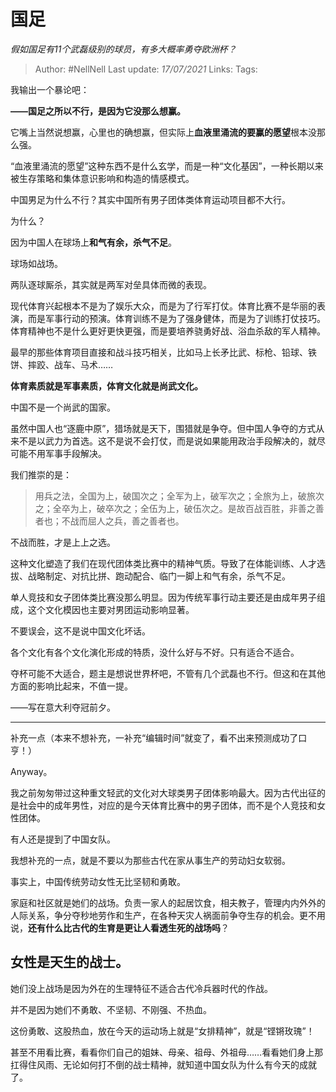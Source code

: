 # 国足
*假如国足有11个武磊级别的球员，有多大概率勇夺欧洲杯？*

> Author: #NellNell 
Last update: *17/07/2021* 
Links:
Tags: 
  

我输出一个暴论吧：

**——国足之所以不行，是因为它没那么想赢。**

它嘴上当然说想赢，心里也的确想赢，但实际上**血液里涌流的要赢的愿望**根本没那么强。

“血液里涌流的愿望”这种东西不是什么玄学，而是一种“文化基因”，一种长期以来被生存策略和集体意识影响和构造的情感模式。

中国男足为什么不行？其实中国所有男子团体类体育运动项目都不大行。

为什么？

因为中国人在球场上**和气有余，杀气不足**。

球场如战场。

两队逐球厮杀，其实就是两军对垒具体而微的表现。

现代体育兴起根本不是为了娱乐大众，而是为了行军打仗。体育比赛不是华丽的表演，而是军事行动的预演。体育训练不是为了强身健体，而是为了训练打仗技巧。体育精神也不是什么更好更快更强，而是要培养骁勇好战、浴血杀敌的军人精神。

最早的那些体育项目直接和战斗技巧相关，比如马上长矛比武、标枪、铅球、铁饼、摔跤、战车、马术……

**体育素质就是军事素质，体育文化就是尚武文化。**

中国不是一个尚武的国家。

虽然中国人也“逐鹿中原”，猎场就是天下，围猎就是争夺。但中国人争夺的方式从来不是以武力为首选。这不是说不会打仗，而是说如果能用政治手段解决的，就尽可能不用军事手段解决。

我们推崇的是：

> 用兵之法，全国为上，破国次之；全军为上，破军次之；全旅为上，破旅次之；全卒为上，破卒次之；全伍为上，破伍次之。是故百战百胜，非善之善者也；不战而屈人之兵，善之善者也。

不战而胜，才是上上之选。

这种文化塑造了我们在现代团体类比赛中的精神气质。导致了在体能训练、人才选拔、战略制定、对抗比拼、跑动配合、临门一脚上和气有余，杀气不足。

单人竞技和女子团体类比赛没那么明显。因为传统军事行动主要还是由成年男子组成，这个文化模因也主要对男团运动影响显著。

不要误会，这不是说中国文化坏话。

各个文化有各个文化演化形成的特质，没什么好与不好。只有适合不适合。

夺杯可能不大适合，题主是想说世界杯吧，不管有几个武磊也不行。但这和在其他方面的影响比起来，不值一提。

——写在意大利夺冠前夕。

---

补充一点（本来不想补充，一补充“编辑时间”就变了，看不出来预测成功了口亨！）

Anyway。

我之前匆匆带过这种重文轻武的文化对大球类男子团体影响最大。因为古代出征的是社会中的成年男性，对应的是今天体育比赛中的男子团体，而不是个人竞技和女性团体。

有人还是提到了中国女队。

我想补充的一点，就是不要以为那些古代在家从事生产的劳动妇女软弱。

事实上，中国传统劳动女性无比坚韧和勇敢。

家庭和社区就是她们的战场。负责一家人的起居饮食，相夫教子，管理内内外外的人际关系，争分夺秒地劳作和生产，在各种天灾人祸面前争夺生存的机会。更不用说，**还有什么比古代的生育是更让人看透生死的战场吗**？

## **女性是天生的战士。**

她们没上战场是因为外在的生理特征不适合古代冷兵器时代的作战。

并不是因为她们不勇敢、不坚韧、不刚强、不热血。

这份勇敢、这股热血，放在今天的运动场上就是“女排精神”，就是“铿锵玫瑰”！

甚至不用看比赛，看看你们自己的姐妹、母亲、祖母、外祖母……看看她们身上那扛得住风雨、无论如何打不倒的战士精神，就知道中国女队为什么有今天的成就了。